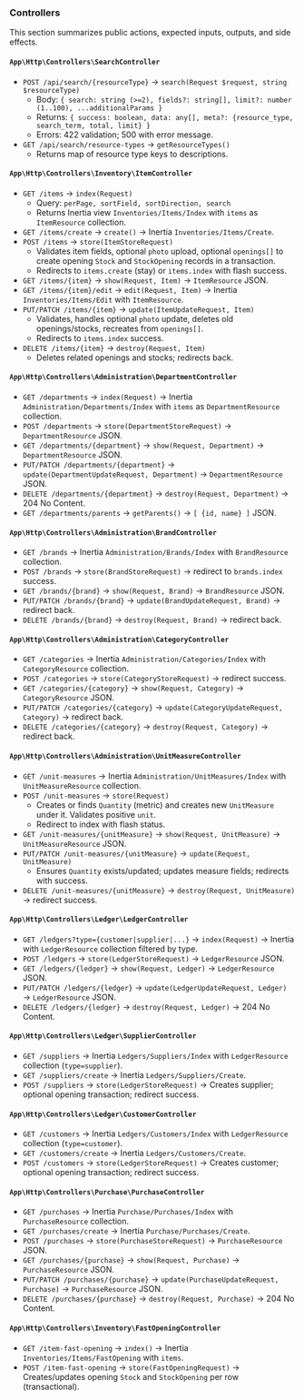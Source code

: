 ### Controllers

This section summarizes public actions, expected inputs, outputs, and side effects.

#### `App\Http\Controllers\SearchController`
- `POST /api/search/{resourceType}` → `search(Request $request, string $resourceType)`
  - Body: `{ search: string (>=2), fields?: string[], limit?: number (1..100), ...additionalParams }`
  - Returns: `{ success: boolean, data: any[], meta?: {resource_type, search_term, total, limit} }`
  - Errors: 422 validation; 500 with error message.
- `GET /api/search/resource-types` → `getResourceTypes()`
  - Returns map of resource type keys to descriptions.

#### `App\Http\Controllers\Inventory\ItemController`
- `GET /items` → `index(Request)`
  - Query: `perPage, sortField, sortDirection, search`
  - Returns Inertia view `Inventories/Items/Index` with `items` as `ItemResource` collection.
- `GET /items/create` → `create()` → Inertia `Inventories/Items/Create`.
- `POST /items` → `store(ItemStoreRequest)`
  - Validates item fields, optional `photo` upload, optional `openings[]` to create opening `Stock` and `StockOpening` records in a transaction.
  - Redirects to `items.create` (stay) or `items.index` with flash success.
- `GET /items/{item}` → `show(Request, Item)` → `ItemResource` JSON.
- `GET /items/{item}/edit` → `edit(Request, Item)` → Inertia `Inventories/Items/Edit` with `ItemResource`.
- `PUT/PATCH /items/{item}` → `update(ItemUpdateRequest, Item)`
  - Validates, handles optional `photo` update, deletes old openings/stocks, recreates from `openings[]`.
  - Redirects to `items.index` success.
- `DELETE /items/{item}` → `destroy(Request, Item)`
  - Deletes related openings and stocks; redirects back.

#### `App\Http\Controllers\Administration\DepartmentController`
- `GET /departments` → `index(Request)` → Inertia `Administration/Departments/Index` with `items` as `DepartmentResource` collection.
- `POST /departments` → `store(DepartmentStoreRequest)` → `DepartmentResource` JSON.
- `GET /departments/{department}` → `show(Request, Department)` → `DepartmentResource` JSON.
- `PUT/PATCH /departments/{department}` → `update(DepartmentUpdateRequest, Department)` → `DepartmentResource` JSON.
- `DELETE /departments/{department}` → `destroy(Request, Department)` → 204 No Content.
- `GET /departments/parents` → `getParents()` → `[ {id, name} ]` JSON.

#### `App\Http\Controllers\Administration\BrandController`
- `GET /brands` → Inertia `Administration/Brands/Index` with `BrandResource` collection.
- `POST /brands` → `store(BrandStoreRequest)` → redirect to `brands.index` success.
- `GET /brands/{brand}` → `show(Request, Brand)` → `BrandResource` JSON.
- `PUT/PATCH /brands/{brand}` → `update(BrandUpdateRequest, Brand)` → redirect back.
- `DELETE /brands/{brand}` → `destroy(Request, Brand)` → redirect back.

#### `App\Http\Controllers\Administration\CategoryController`
- `GET /categories` → Inertia `Administration/Categories/Index` with `CategoryResource` collection.
- `POST /categories` → `store(CategoryStoreRequest)` → redirect success.
- `GET /categories/{category}` → `show(Request, Category)` → `CategoryResource` JSON.
- `PUT/PATCH /categories/{category}` → `update(CategoryUpdateRequest, Category)` → redirect back.
- `DELETE /categories/{category}` → `destroy(Request, Category)` → redirect back.

#### `App\Http\Controllers\Administration\UnitMeasureController`
- `GET /unit-measures` → Inertia `Administration/UnitMeasures/Index` with `UnitMeasureResource` collection.
- `POST /unit-measures` → `store(Request)`
  - Creates or finds `Quantity` (metric) and creates new `UnitMeasure` under it. Validates positive `unit`.
  - Redirect to index with flash status.
- `GET /unit-measures/{unitMeasure}` → `show(Request, UnitMeasure)` → `UnitMeasureResource` JSON.
- `PUT/PATCH /unit-measures/{unitMeasure}` → `update(Request, UnitMeasure)`
  - Ensures `Quantity` exists/updated; updates measure fields; redirects with success.
- `DELETE /unit-measures/{unitMeasure}` → `destroy(Request, UnitMeasure)` → redirect success.

#### `App\Http\Controllers\Ledger\LedgerController`
- `GET /ledgers?type={customer|supplier|...}` → `index(Request)` → Inertia with `LedgerResource` collection filtered by type.
- `POST /ledgers` → `store(LedgerStoreRequest)` → `LedgerResource` JSON.
- `GET /ledgers/{ledger}` → `show(Request, Ledger)` → `LedgerResource` JSON.
- `PUT/PATCH /ledgers/{ledger}` → `update(LedgerUpdateRequest, Ledger)` → `LedgerResource` JSON.
- `DELETE /ledgers/{ledger}` → `destroy(Request, Ledger)` → 204 No Content.

#### `App\Http\Controllers\Ledger\SupplierController`
- `GET /suppliers` → Inertia `Ledgers/Suppliers/Index` with `LedgerResource` collection (`type=supplier`).
- `GET /suppliers/create` → Inertia `Ledgers/Suppliers/Create`.
- `POST /suppliers` → `store(LedgerStoreRequest)` → Creates supplier; optional opening transaction; redirect success.

#### `App\Http\Controllers\Ledger\CustomerController`
- `GET /customers` → Inertia `Ledgers/Customers/Index` with `LedgerResource` collection (`type=customer`).
- `GET /customers/create` → Inertia `Ledgers/Customers/Create`.
- `POST /customers` → `store(LedgerStoreRequest)` → Creates customer; optional opening transaction; redirect success.

#### `App\Http\Controllers\Purchase\PurchaseController`
- `GET /purchases` → Inertia `Purchase/Purchases/Index` with `PurchaseResource` collection.
- `GET /purchases/create` → Inertia `Purchase/Purchases/Create`.
- `POST /purchases` → `store(PurchaseStoreRequest)` → `PurchaseResource` JSON.
- `GET /purchases/{purchase}` → `show(Request, Purchase)` → `PurchaseResource` JSON.
- `PUT/PATCH /purchases/{purchase}` → `update(PurchaseUpdateRequest, Purchase)` → `PurchaseResource` JSON.
- `DELETE /purchases/{purchase}` → `destroy(Request, Purchase)` → 204 No Content.

#### `App\Http\Controllers\Inventory\FastOpeningController`
- `GET /item-fast-opening` → `index()` → Inertia `Inventories/Items/FastOpening` with `items`.
- `POST /item-fast-opening` → `store(FastOpeningRequest)` → Creates/updates opening `Stock` and `StockOpening` per row (transactional).
